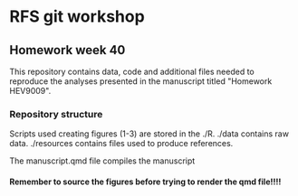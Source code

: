 # RFS git workshop

## Homework week 40

This repository contains data, code and additional files needed to reproduce the analyses presented in the manuscript titled "Homework HEV9009".

### Repository structure
Scripts used creating figures (1-3) are stored in the ./R. ./data contains raw data. ./resources contains files used to produce references.

The manuscript.qmd file compiles the manuscript

#### Remember to source the figures before trying to render the qmd file!!!! 
